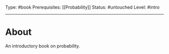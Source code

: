 Type: #book
Prerequisites: [[Probability]]
Status: #untouched 
Level: #intro 

----
# About

An introductory book on probability.